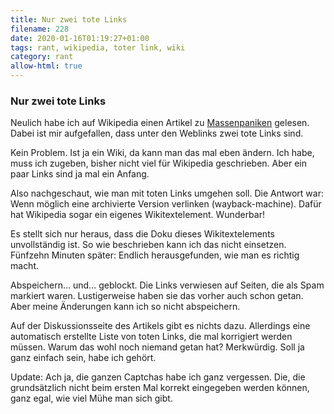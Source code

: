 ```yaml
---
title: Nur zwei tote Links
filename: 228
date: 2020-01-16T01:19:27+01:00
tags: rant, wikipedia, toter link, wiki
category: rant
allow-html: true
---
```

### Nur zwei tote Links
<p>Neulich habe ich auf Wikipedia einen Artikel zu <a href="https://de.wikipedia.org/wiki/Massenpanik">Massenpaniken</a> gelesen. Dabei ist mir aufgefallen, dass unter den Weblinks zwei tote Links sind.</p>
<p>Kein Problem. Ist ja ein Wiki, da kann man das mal eben ändern. Ich habe, muss ich zugeben, bisher nicht viel für Wikipedia geschrieben. Aber ein paar Links sind ja mal ein Anfang.</p>
<p>Also nachgeschaut, wie man mit toten Links umgehen soll. Die Antwort war: Wenn möglich eine archivierte Version verlinken (wayback-machine). Dafür hat Wikipedia sogar ein eigenes Wikitextelement. Wunderbar!</p>
<p>Es stellt sich nur heraus, dass die Doku dieses Wikitextelements unvollständig ist. So wie beschrieben kann ich das nicht einsetzen. Fünfzehn Minuten später: Endlich herausgefunden, wie man es richtig macht.</p>
<p>Abspeichern… und… geblockt. Die Links verwiesen auf Seiten, die als Spam markiert waren. Lustigerweise haben sie das vorher auch schon getan. Aber meine Änderungen kann ich so nicht abspeichern.</p>
<p>Auf der Diskussionsseite des Artikels gibt es nichts dazu. Allerdings eine automatisch erstellte Liste von toten Links, die mal korrigiert werden müssen. Warum das wohl noch niemand getan hat? Merkwürdig. Soll ja ganz einfach sein, habe ich gehört.</p>
<p>Update: Ach ja, die ganzen Captchas habe ich ganz vergessen. Die, die grundsätzlich nicht beim ersten Mal korrekt eingegeben werden können, ganz egal, wie viel Mühe man sich gibt.</p>

